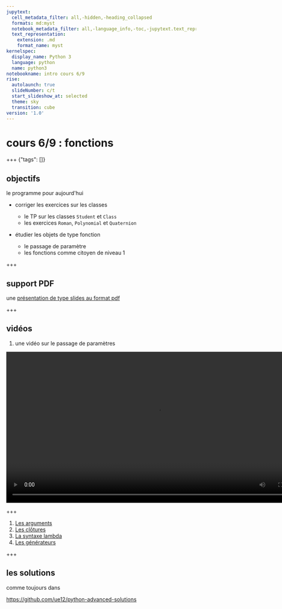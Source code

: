 ```yaml
---
jupytext:
  cell_metadata_filter: all,-hidden,-heading_collapsed
  formats: md:myst
  notebook_metadata_filter: all,-language_info,-toc,-jupytext.text_representation.jupytext_version,-jupytext.text_representation.format_version
  text_representation:
    extension: .md
    format_name: myst
kernelspec:
  display_name: Python 3
  language: python
  name: python3
notebookname: intro cours 6/9
rise:
  autolaunch: true
  slideNumber: c/t
  start_slideshow_at: selected
  theme: sky
  transition: cube
version: '1.0'
---
```


# cours 6/9 : fonctions

+++ {"tags": []}

## objectifs

le programme pour aujourd'hui

* corriger les exercices sur les classes
  * le TP sur les classes `Student` et `Class`
  * les exercices `Roman`, `Polynomial` et `Quaternion`

* étudier les objets de type fonction
  * le passage de paramètre
  * les fonctions comme citoyen de niveau 1

+++

## support PDF

une [présentation de type slides au format pdf](media/les-fonctions.pdf)

+++

## vidéos

1. une vidéo sur le passage de paramètres

<video width="800px" controls src="media/les-arguments-des-fonctions.mp4" type="video/mp4"></video>

+++

1. [Les arguments](https://youtu.be/8hLlyUbXZ3U)
1. [Les clôtures](https://youtu.be/msoWN4wSplM)
1. [La syntaxe lambda](https://youtu.be/Rsu9O1soTsA)
1. [Les générateurs](https://youtu.be/DqYM_XMVtKw)

<!-- bien sûr ça marche pas car la page est une vraie page web
     mais même avec /embed ajouté non plus
     on dirait bien que YT fait tout pour qu'on ne puisse pas faire comme ça

<video width="800px" controls src="https://youtu.be/8hLlyUbXZ3U" type="video/mp4"></video>

<video width="800px" controls src="https://youtu.be/msoWN4wSplM" type="video/mp4"></video>

<video width="800px" controls src="https://youtu.be/Rsu9O1soTsA" type="video/mp4"></video>

<video width="800px" controls src="https://youtu.be/DqYM_XMVtKw" type="video/mp4"></video>
-->

+++

## les solutions

comme toujours dans 

https://github.com/ue12/python-advanced-solutions
